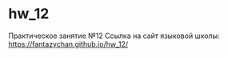 # hw_12
Практическое занятие №12
Ссылка на сайт языковой школы: https://fantazychan.github.io/hw_12/
